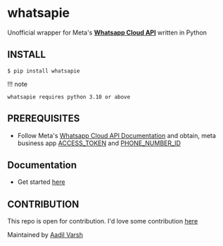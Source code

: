 # whatsapie

Unofficial wrapper for Meta's [**Whatsapp Cloud API**](https://developers.facebook.com/docs/whatsapp/cloud-api) written in Python

## INSTALL

```console
$ pip install whatsapie
```

!!! note

    whatsapie requires python 3.10 or above

## PREREQUISITES

-   Follow Meta's [Whatsapp Cloud API Documentation](https://developers.facebook.com/docs/whatsapp/cloud-api) and obtain, meta business app [ACCESS_TOKEN](#) and [PHONE_NUMBER_ID]()

## Documentation

-   Get started [here](https://advrxh.github.io/whatsapie/get-started/)

## CONTRIBUTION

This repo is open for contribution. I'd love some contribution [here](https://github.com/advrxh/whatsapie)

Maintained by [Aadil Varsh](https://advrxh.github.io)
